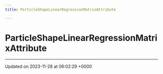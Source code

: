 ```yaml
---
title: ParticleShapeLinearRegressionMatrixAttribute

---
```


# ParticleShapeLinearRegressionMatrixAttribute





-------------------------------

Updated on 2023-11-28 at 06:02:29 +0000